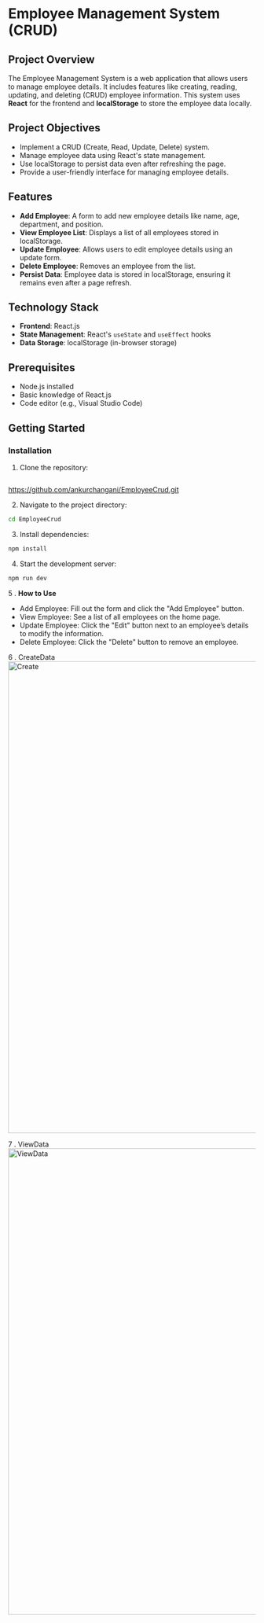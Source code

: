 # Employee Management System (CRUD)

## Project Overview
The Employee Management System is a web application that allows users to manage employee details. It includes features like creating, reading, updating, and deleting (CRUD) employee information. This system uses **React** for the frontend and **localStorage** to store the employee data locally.

## Project Objectives
- Implement a CRUD (Create, Read, Update, Delete) system.
- Manage employee data using React's state management.
- Use localStorage to persist data even after refreshing the page.
- Provide a user-friendly interface for managing employee details.

## Features
- **Add Employee**: A form to add new employee details like name, age, department, and position.
- **View Employee List**: Displays a list of all employees stored in localStorage.
- **Update Employee**: Allows users to edit employee details using an update form.
- **Delete Employee**: Removes an employee from the list.
- **Persist Data**: Employee data is stored in localStorage, ensuring it remains even after a page refresh.

## Technology Stack
- **Frontend**: React.js
- **State Management**: React's `useState` and `useEffect` hooks
- **Data Storage**: localStorage (in-browser storage)

## Prerequisites
- Node.js installed
- Basic knowledge of React.js
- Code editor (e.g., Visual Studio Code)

## Getting Started

### Installation

1. Clone the repository:
   ```bash
https://github.com/ankurchangani/EmployeeCrud.git
   

2. Navigate to the project directory:
```bash
cd EmployeeCrud
```

3. Install dependencies:
```bash
npm install
```

4. Start the development server:
```bash
npm run dev
```

5 . **How to Use**
- Add Employee: Fill out the form and click the "Add Employee" button.
- View Employee: See a list of all employees on the home page.
- Update Employee: Click the "Edit" button next to an employee’s details to modify the information.
- Delete Employee: Click the "Delete" button to remove an employee.

6 . CreateData
<img width="960" alt="Create" src="https://github.com/user-attachments/assets/ad10d021-c0a1-443f-8ce0-444ec8091fbb">

7 . ViewData
<img width="949" alt="ViewData" src="https://github.com/user-attachments/assets/77fc9243-dad1-4143-97d1-6039438f803c">




